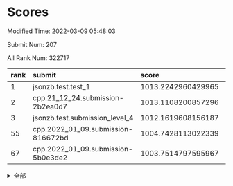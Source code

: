 # Scores

Modified Time: 2022-03-09 05:48:03

Submit Num: 207

All Rank Num: 322717

| rank |               submit               |       score        |       sigma        | pk_num |
| :--- | :--------------------------------- | :----------------- | :----------------- | :----- |
| 1    | jsonzb.test.test_1                 | 1013.2242960429965 | 0.7841963265322638 | 6241   |
| 2    | cpp.21_12_24.submission-2b2ea0d7   | 1013.1108200857296 | 0.7931498985548369 | 6230   |
| 3    | jsonzb.test.submission_level_4     | 1012.1619608156187 | 0.7942581895284615 | 6242   |
| 55   | cpp.2022_01_09.submission-816672bd | 1004.7428113022339 | 0.7199754910778872 | 6241   |
| 67   | cpp.2022_01_09.submission-5b0e3de2 | 1003.7514797595967 | 0.7152030922229743 | 6240   |


<details>
<summary>全部</summary>

| rank |                 submit                 |       score        |       sigma        | pk_num |
| :--- | :------------------------------------- | :----------------- | :----------------- | :----- |
| 1    | jsonzb.test.test_1                     | 1013.2242960429965 | 0.7841963265322638 | 6241   |
| 2    | cpp.21_12_24.submission-2b2ea0d7       | 1013.1108200857296 | 0.7931498985548369 | 6230   |
| 3    | jsonzb.test.submission_level_4         | 1012.1619608156187 | 0.7942581895284615 | 6242   |
| 4    | gobigger.level_3.submission_level_3_14 | 1011.558612300673  | 0.7720738427282114 | 6236   |
| 5    | gobigger.level_3.submission_level_3_26 | 1011.5066696500011 | 0.7633031341013319 | 6238   |
| 6    | gobigger.level_3.submission_level_3_33 | 1011.2606049668144 | 0.7599050906659518 | 6236   |
| 7    | gobigger.level_3.submission_level_3_10 | 1011.1906343181024 | 0.7766862326924251 | 6235   |
| 8    | gobigger.level_3.submission_level_3_1  | 1011.1536642660913 | 0.75490392741277   | 6229   |
| 9    | gobigger.level_3.submission_level_3_2  | 1011.0236529545672 | 0.7677886845064141 | 6235   |
| 10   | gobigger.level_3.submission_level_3_9  | 1010.9757125014908 | 0.7580065198595313 | 6236   |
| 11   | gobigger.level_3.submission_level_3_46 | 1010.9248002825074 | 0.7496829095561887 | 6235   |
| 12   | gobigger.level_3.submission_level_3_5  | 1010.8961677553457 | 0.7801877020734866 | 6234   |
| 13   | gobigger.level_3.submission_level_3_6  | 1010.7544842043113 | 0.7593427019854303 | 6239   |
| 14   | gobigger.level_3.submission_level_3_47 | 1010.6237126177983 | 0.7775373632905066 | 6237   |
| 15   | gobigger.level_3.submission_level_3_18 | 1010.6210368992065 | 0.786092424996845  | 6237   |
| 16   | gobigger.level_3.submission_level_3_17 | 1010.574022626066  | 0.7603010256768501 | 6239   |
| 17   | gobigger.level_3.submission_level_3_28 | 1010.3060758357549 | 0.7857691466572031 | 6238   |
| 18   | gobigger.level_3.submission_level_3_44 | 1010.3015836868906 | 0.7588935145286684 | 6235   |
| 19   | gobigger.level_3.submission_level_3_11 | 1010.2415304116487 | 0.7562518146791729 | 6239   |
| 20   | gobigger.level_3.submission_level_3_45 | 1010.1612294666195 | 0.7756534345869845 | 6236   |
| 21   | gobigger.level_3.submission_level_3_48 | 1010.1060069576484 | 0.7614051558260881 | 6236   |
| 22   | gobigger.level_3.submission_level_3_41 | 1010.0378329055096 | 0.7756480264628922 | 6236   |
| 23   | gobigger.level_3.submission_level_3_21 | 1010.0358925996732 | 0.7639947429213226 | 6234   |
| 24   | gobigger.level_3.submission_level_3_12 | 1010.0110687433884 | 0.743602871901074  | 6236   |
| 25   | gobigger.level_3.submission_level_3_19 | 1009.9833584605301 | 0.7864182536834403 | 6235   |
| 26   | gobigger.level_3.submission_level_3_31 | 1009.9151197928385 | 0.7497691246460556 | 6233   |
| 27   | gobigger.level_3.submission_level_3_8  | 1009.8780265116881 | 0.7372445008860531 | 6232   |
| 28   | gobigger.level_3.submission_level_3_27 | 1009.8174130410451 | 0.7556400807835193 | 6235   |
| 29   | gobigger.level_3.submission_level_3_20 | 1009.7729682819989 | 0.7637690238221898 | 6238   |
| 30   | gobigger.level_3.submission_level_3_29 | 1009.7091730990732 | 0.7452368290705959 | 6240   |
| 31   | gobigger.level_3.submission_level_3_34 | 1009.5999355993138 | 0.7594692850040846 | 6230   |
| 32   | gobigger.level_3.submission_level_3_40 | 1009.538576654606  | 0.7600982187995847 | 6235   |
| 33   | gobigger.level_3.submission_level_3_25 | 1009.5300227600165 | 0.7513337346145724 | 6241   |
| 34   | gobigger.level_3.submission_level_3_13 | 1009.4684166496038 | 0.7529403202122151 | 6234   |
| 35   | gobigger.level_3.submission_level_3_30 | 1009.4631464950108 | 0.7594435198401229 | 6239   |
| 36   | gobigger.level_3.submission_level_3_4  | 1009.4590977598156 | 0.7531720606402704 | 6236   |
| 37   | gobigger.level_3.submission_level_3_15 | 1009.3770304890058 | 0.7584647960184545 | 6238   |
| 38   | gobigger.level_3.submission_level_3_0  | 1009.3477631343407 | 0.7456927955815543 | 6244   |
| 39   | gobigger.level_3.submission_level_3_49 | 1009.1771525823356 | 0.7474721918455072 | 6228   |
| 40   | gobigger.level_3.submission_level_3_32 | 1009.1683512024339 | 0.748159133809119  | 6234   |
| 41   | gobigger.level_3.submission_level_3_37 | 1009.1429957805641 | 0.751603202775192  | 6234   |
| 42   | gobigger.level_3.submission_level_3_39 | 1009.1418624464706 | 0.7486041627595001 | 6240   |
| 43   | gobigger.level_3.submission_level_3_3  | 1009.1122554143872 | 0.7437092945033549 | 6237   |
| 44   | gobigger.level_3.submission_level_3_23 | 1009.0103545529487 | 0.7401236702255    | 6236   |
| 45   | gobigger.level_3.submission_level_3_7  | 1008.996521239758  | 0.7502807559362433 | 6236   |
| 46   | gobigger.level_3.submission_level_3_36 | 1008.9942293728608 | 0.7636133549561928 | 6231   |
| 47   | gobigger.level_3.submission_level_3_43 | 1008.908406805645  | 0.7584828906590316 | 6237   |
| 48   | gobigger.level_3.submission_level_3_24 | 1008.885081372012  | 0.7608439460126991 | 6241   |
| 49   | gobigger.level_3.submission_level_3_35 | 1008.8311613889435 | 0.7455893635299949 | 6239   |
| 50   | gobigger.level_3.submission_level_3_38 | 1008.8122251700422 | 0.7473302289853819 | 6234   |
| 51   | gobigger.level_3.submission_level_3_22 | 1008.1800782352541 | 0.7505978516150232 | 6231   |
| 52   | gobigger.level_3.submission_level_3_16 | 1007.9182382862468 | 0.7315960094934633 | 6230   |
| 53   | gobigger.level_3.submission_level_3_42 | 1007.9129440315955 | 0.7472173135973064 | 6232   |
| 54   | gobigger.level_1.submission_level_1_37 | 1005.0953155002875 | 0.7102333984922289 | 6235   |
| 55   | cpp.2022_01_09.submission-816672bd     | 1004.7428113022339 | 0.7199754910778872 | 6241   |
| 56   | gobigger.level_1.submission_level_1_38 | 1004.6263097916019 | 0.7142595488144564 | 6232   |
| 57   | gobigger.level_1.submission_level_1_33 | 1004.5910025579967 | 0.7214469708437513 | 6237   |
| 58   | gobigger.level_1.submission_level_1_4  | 1004.4949620842024 | 0.7103554047887964 | 6234   |
| 59   | gobigger.level_1.submission_level_1_42 | 1004.3730251543815 | 0.7145498582341173 | 6234   |
| 60   | gobigger.level_1.submission_level_1_36 | 1004.1318341842193 | 0.717617767303356  | 6239   |
| 61   | gobigger.level_1.submission_level_1_11 | 1004.0960019820142 | 0.7222539356884777 | 6240   |
| 62   | gobigger.level_1.submission_level_1_17 | 1004.0333434593073 | 0.712341609966826  | 6238   |
| 63   | gobigger.level_1.submission_level_1_20 | 1003.9240070966285 | 0.7180859403823379 | 6232   |
| 64   | gobigger.level_1.submission_level_1_49 | 1003.8786077941237 | 0.7119362241274539 | 6242   |
| 65   | gobigger.level_1.submission_level_1_46 | 1003.8427767958218 | 0.7181583805441294 | 6236   |
| 66   | gobigger.level_1.submission_level_1_29 | 1003.7959311575062 | 0.7148156811625382 | 6237   |
| 67   | cpp.2022_01_09.submission-5b0e3de2     | 1003.7514797595967 | 0.7152030922229743 | 6240   |
| 68   | gobigger.level_1.submission_level_1_31 | 1003.7185723277643 | 0.7188244348191858 | 6232   |
| 69   | gobigger.level_1.submission_level_1_43 | 1003.7088262387409 | 0.7089283528049909 | 6234   |
| 70   | gobigger.level_1.submission_level_1_3  | 1003.6726908507339 | 0.7207159481591523 | 6230   |
| 71   | gobigger.level_1.submission_level_1_47 | 1003.6375545314246 | 0.7089109039791605 | 6235   |
| 72   | gobigger.level_1.submission_level_1_18 | 1003.6366562405218 | 0.7142272596844934 | 6238   |
| 73   | gobigger.level_1.submission_level_1_40 | 1003.6235791747432 | 0.7152624257741893 | 6237   |
| 74   | gobigger.level_1.submission_level_1_1  | 1003.6055920336231 | 0.7048000561075151 | 6239   |
| 75   | gobigger.level_1.submission_level_1_24 | 1003.5828972647772 | 0.7172717880934978 | 6230   |
| 76   | gobigger.level_1.submission_level_1_34 | 1003.5385130467763 | 0.704214713907106  | 6232   |
| 77   | gobigger.level_1.submission_level_1_13 | 1003.5012288096299 | 0.7155144988130359 | 6235   |
| 78   | gobigger.level_1.submission_level_1_14 | 1003.4239146452038 | 0.7227487230947847 | 6237   |
| 79   | gobigger.level_1.submission_level_1_15 | 1003.4190000943196 | 0.7142603303078454 | 6238   |
| 80   | gobigger.level_1.submission_level_1_19 | 1003.3663536908477 | 0.7129931889768899 | 6235   |
| 81   | gobigger.level_1.submission_level_1_21 | 1003.3542859778886 | 0.7113825506458628 | 6231   |
| 82   | gobigger.level_1.submission_level_1_5  | 1003.3428914755499 | 0.7228400890995493 | 6235   |
| 83   | gobigger.level_1.submission_level_1_0  | 1003.2856934774607 | 0.7135580886805859 | 6237   |
| 84   | gobigger.level_1.submission_level_1_30 | 1003.2371213167555 | 0.7177015000398305 | 6236   |
| 85   | gobigger.level_1.submission_level_1_28 | 1003.2314796481943 | 0.7236137048121131 | 6235   |
| 86   | gobigger.level_1.submission_level_1_2  | 1003.1748465180974 | 0.7055498724137258 | 6231   |
| 87   | gobigger.level_1.submission_level_1_8  | 1003.1389856864608 | 0.7171912912231975 | 6238   |
| 88   | gobigger.level_1.submission_level_1_6  | 1003.094360641709  | 0.7191409212617986 | 6234   |
| 89   | gobigger.level_1.submission_level_1_44 | 1003.0760721916403 | 0.7087180183995735 | 6238   |
| 90   | gobigger.level_1.submission_level_1_32 | 1003.0268766943567 | 0.7265638467956087 | 6236   |
| 91   | gobigger.level_1.submission_level_1_16 | 1003.0162366027863 | 0.7163896199100528 | 6235   |
| 92   | gobigger.level_1.submission_level_1_45 | 1003.0118248960368 | 0.7145345066428259 | 6240   |
| 93   | gobigger.level_1.submission_level_1_12 | 1002.9698427295372 | 0.7120715704204866 | 6242   |
| 94   | gobigger.level_1.submission_level_1_22 | 1002.9190301498348 | 0.7151051833708173 | 6232   |
| 95   | gobigger.level_1.submission_level_1_25 | 1002.9094088529031 | 0.7148618946199196 | 6235   |
| 96   | gobigger.level_1.submission_level_1_10 | 1002.8798271010427 | 0.7202718331270802 | 6236   |
| 97   | gobigger.level_1.submission_level_1_35 | 1002.8413749322093 | 0.7088890152314803 | 6231   |
| 98   | gobigger.level_1.submission_level_1_9  | 1002.8365403275156 | 0.7079063933138235 | 6234   |
| 99   | gobigger.level_1.submission_level_1_23 | 1002.7350847480071 | 0.722147737651376  | 6232   |
| 100  | gobigger.level_1.submission_level_1_39 | 1002.7054217627825 | 0.7130030818239437 | 6241   |
| 101  | gobigger.level_1.submission_level_1_7  | 1002.4882266657195 | 0.7125625395727875 | 6238   |
| 102  | gobigger.level_1.submission_level_1_48 | 1002.367031228566  | 0.7059846196355063 | 6238   |
| 103  | gobigger.level_1.submission_level_1_26 | 1002.0152810806983 | 0.7052846088581368 | 6238   |
| 104  | gobigger.level_1.submission_level_1_27 | 1001.9846739898204 | 0.7132615717253186 | 6239   |
| 105  | gobigger.level_1.submission_level_1_41 | 1001.9328789066674 | 0.7233196519381263 | 6241   |
| 106  | gobigger.random.submission_random_46   | 997.19115832702    | 0.6957655034184071 | 6234   |
| 107  | gobigger.random.submission_random_20   | 997.112205993408   | 0.707437175110213  | 6233   |
| 108  | gobigger.random.submission_random_39   | 997.1064009561625  | 0.7071288536842347 | 6234   |
| 109  | gobigger.random.submission_random_17   | 997.0238522863746  | 0.7108239624496847 | 6236   |
| 110  | gobigger.random.submission_random_23   | 997.0032088447198  | 0.7079752746563064 | 6235   |
| 111  | gobigger.random.submission_random_13   | 996.957526441621   | 0.6998465357998129 | 6235   |
| 112  | gobigger.random.submission_random_7    | 996.8835063315194  | 0.7042100010582069 | 6238   |
| 113  | gobigger.random.submission_random_31   | 996.6851729292264  | 0.7046908956913178 | 6234   |
| 114  | gobigger.random.submission_random_28   | 996.6689536028864  | 0.719619880987746  | 6239   |
| 115  | gobigger.random.submission_random_36   | 996.4798614506316  | 0.7051759360060678 | 6241   |
| 116  | gobigger.random.submission_random_5    | 996.4562938874877  | 0.7197884933792135 | 6235   |
| 117  | gobigger.random.submission_random_1    | 996.4287268697975  | 0.7100171350192979 | 6236   |
| 118  | gobigger.random.submission_random_19   | 996.3663288423475  | 0.723984828083433  | 6238   |
| 119  | gobigger.random.submission_random_9    | 996.3466117838581  | 0.7210520331779056 | 6234   |
| 120  | gobigger.random.submission_random_3    | 996.2660222975663  | 0.7242582796616293 | 6236   |
| 121  | gobigger.random.submission_random_10   | 996.2464226730297  | 0.6998463046519969 | 6234   |
| 122  | gobigger.random.submission_random_32   | 996.106622738963   | 0.7008806996665845 | 6232   |
| 123  | gobigger.random.submission_random_8    | 996.1051226932053  | 0.7119479236793731 | 6241   |
| 124  | gobigger.random.submission_random_0    | 996.0796779839924  | 0.7218839140856427 | 6236   |
| 125  | gobigger.random.submission_random_18   | 996.0481985255292  | 0.7056650579573576 | 6234   |
| 126  | gobigger.random.submission_random_25   | 996.0442800120602  | 0.7176329002901343 | 6242   |
| 127  | gobigger.random.submission_random_49   | 996.0435255915727  | 0.7026735141507093 | 6235   |
| 128  | gobigger.random.submission_random_26   | 996.0027504573104  | 0.7126867238901444 | 6234   |
| 129  | gobigger.random.submission_random_12   | 995.9946497200634  | 0.7055862395664104 | 6237   |
| 130  | gobigger.random.submission_random_29   | 995.9738272233209  | 0.7019466503993358 | 6230   |
| 131  | gobigger.random.submission_random_11   | 995.9282727761333  | 0.7131017125144007 | 6240   |
| 132  | gobigger.random.submission_random_42   | 995.9242521798813  | 0.7195191471714518 | 6237   |
| 133  | gobigger.random.submission_random_35   | 995.9171419150102  | 0.7063459607860573 | 6241   |
| 134  | gobigger.random.submission_random_40   | 995.9150979005387  | 0.7082189920221438 | 6236   |
| 135  | gobigger.random.submission_random_6    | 995.9122533644406  | 0.7042445676094277 | 6238   |
| 136  | gobigger.random.submission_random_22   | 995.8593392133762  | 0.7122878136272753 | 6239   |
| 137  | gobigger.random.submission_random_21   | 995.8020971715084  | 0.706834141736073  | 6242   |
| 138  | gobigger.random.submission_random_34   | 995.7725207799019  | 0.7184742525162388 | 6238   |
| 139  | gobigger.random.submission_random_41   | 995.7625176768456  | 0.7106343579697288 | 6235   |
| 140  | gobigger.random.submission_random_47   | 995.7517745609726  | 0.7147948363269799 | 6234   |
| 141  | gobigger.random.submission_random_15   | 995.7499789687881  | 0.7060690970007558 | 6238   |
| 142  | gobigger.random.submission_random_24   | 995.696734216982   | 0.7057798517774787 | 6237   |
| 143  | gobigger.random.submission_random_37   | 995.5389284178107  | 0.7164242664885182 | 6238   |
| 144  | gobigger.random.submission_random_33   | 995.5309425459734  | 0.7308999159529159 | 6238   |
| 145  | gobigger.random.submission_random_14   | 995.5186994056976  | 0.7159655647721868 | 6236   |
| 146  | gobigger.random.submission_random_48   | 995.5030021540716  | 0.716360532723408  | 6234   |
| 147  | gobigger.random.submission_random_16   | 995.4967383004441  | 0.7250308483057385 | 6244   |
| 148  | gobigger.random.submission_random_27   | 995.4196806008755  | 0.7124989371463584 | 6235   |
| 149  | gobigger.random.submission_random_45   | 995.4180154843806  | 0.7078208446788724 | 6237   |
| 150  | gobigger.random.submission_random_30   | 995.4140439025282  | 0.7130463450025128 | 6235   |
| 151  | gobigger.random.submission_random_44   | 995.2422063470627  | 0.7028915644411141 | 6233   |
| 152  | gobigger.random.submission_random_4    | 994.7949192840391  | 0.722720261388329  | 6234   |
| 153  | gobigger.random.submission_random_43   | 994.7817944374447  | 0.7251374705250009 | 6237   |
| 154  | gobigger.random.submission_random_2    | 994.7332608211212  | 0.7083062149436326 | 6238   |
| 155  | gobigger.random.submission_random_38   | 994.4677302809971  | 0.7191948377623184 | 6236   |
| 156  | gobigger.level_2.submission_level_2_2  | 994.3311975405262  | 0.7314492453625693 | 6236   |
| 157  | gobigger.level_2.submission_level_2_31 | 993.9291125526206  | 0.7469243449768027 | 6235   |
| 158  | gobigger.level_2.submission_level_2_46 | 993.4972416219114  | 0.7341566312186164 | 6235   |
| 159  | gobigger.level_2.submission_level_2_12 | 993.4444378289226  | 0.7426719493412736 | 6239   |
| 160  | gobigger.level_2.submission_level_2_10 | 993.4095195853706  | 0.7408036927385445 | 6235   |
| 161  | gobigger.level_2.submission_level_2_36 | 993.3873343778514  | 0.7290400379243777 | 6241   |
| 162  | gobigger.level_2.submission_level_2_32 | 993.2110522045887  | 0.7520165595768057 | 6230   |
| 163  | gobigger.level_2.submission_level_2_14 | 993.1309638600724  | 0.7446270405692647 | 6235   |
| 164  | gobigger.level_2.submission_level_2_26 | 993.0693584917043  | 0.7423835894708103 | 6238   |
| 165  | gobigger.level_2.submission_level_2_4  | 993.0325805703991  | 0.7430845390686789 | 6235   |
| 166  | gobigger.level_2.submission_level_2_7  | 992.9717816348696  | 0.7367856262231229 | 6231   |
| 167  | gobigger.level_2.submission_level_2_16 | 992.927119486705   | 0.7325390814976436 | 6240   |
| 168  | gobigger.level_2.submission_level_2_30 | 992.8247935477193  | 0.725171602199943  | 6232   |
| 169  | gobigger.level_2.submission_level_2_13 | 992.7835727072404  | 0.7335404023863331 | 6235   |
| 170  | gobigger.level_2.submission_level_2_38 | 992.5894201642005  | 0.7355187413326815 | 6239   |
| 171  | gobigger.level_2.submission_level_2_40 | 992.5354395814868  | 0.7308028495128126 | 6238   |
| 172  | gobigger.level_2.submission_level_2_9  | 992.4620606408754  | 0.7485220904886728 | 6236   |
| 173  | gobigger.level_2.submission_level_2_20 | 992.4359810932374  | 0.740900172316623  | 6235   |
| 174  | gobigger.level_2.submission_level_2_18 | 992.407072004556   | 0.7683708339483377 | 6234   |
| 175  | gobigger.level_2.submission_level_2_33 | 992.4066359977836  | 0.7628427781926359 | 6237   |
| 176  | gobigger.level_2.submission_level_2_37 | 992.3366050548112  | 0.754719064021871  | 6241   |
| 177  | gobigger.level_2.submission_level_2_0  | 992.3354221704258  | 0.7556103701264011 | 6238   |
| 178  | gobigger.level_2.submission_level_2_41 | 992.3251883741915  | 0.7393332800395015 | 6238   |
| 179  | gobigger.level_2.submission_level_2_22 | 992.321975376171   | 0.7338069485404518 | 6233   |
| 180  | gobigger.level_2.submission_level_2_17 | 992.2331575659359  | 0.7599798195622599 | 6236   |
| 181  | gobigger.level_2.submission_level_2_42 | 992.2327455794973  | 0.7558661121877824 | 6237   |
| 182  | gobigger.level_2.submission_level_2_44 | 992.1695639883078  | 0.7581302291326922 | 6238   |
| 183  | gobigger.level_2.submission_level_2_25 | 992.155021595411   | 0.7501629649629385 | 6235   |
| 184  | gobigger.level_2.submission_level_2_28 | 992.1152197283961  | 0.7543513495933659 | 6237   |
| 185  | gobigger.level_2.submission_level_2_34 | 991.9936707473856  | 0.7380098174494865 | 6236   |
| 186  | gobigger.level_2.submission_level_2_47 | 991.9643821132046  | 0.7518714070335937 | 6234   |
| 187  | gobigger.level_2.submission_level_2_15 | 991.9280193576516  | 0.7351258781688645 | 6239   |
| 188  | gobigger.level_2.submission_level_2_43 | 991.8992331190482  | 0.7534576355959827 | 6235   |
| 189  | gobigger.level_2.submission_level_2_5  | 991.8894194603012  | 0.7376431825825245 | 6234   |
| 190  | gobigger.level_2.submission_level_2_21 | 991.8568616936948  | 0.7455409062398843 | 6239   |
| 191  | gobigger.level_2.submission_level_2_48 | 991.8373626219004  | 0.758514141701978  | 6235   |
| 192  | gobigger.level_2.submission_level_2_1  | 991.8047957132601  | 0.747161106649316  | 6234   |
| 193  | gobigger.level_2.submission_level_2_23 | 991.7272960928796  | 0.7480276667725082 | 6240   |
| 194  | gobigger.level_2.submission_level_2_19 | 991.5104994293611  | 0.7373680828967393 | 6230   |
| 195  | gobigger.level_2.submission_level_2_49 | 991.4434302741879  | 0.7770884967433187 | 6235   |
| 196  | gobigger.level_2.submission_level_2_3  | 991.2668640130613  | 0.7618985170066893 | 6238   |
| 197  | gobigger.level_2.submission_level_2_29 | 991.2492334090988  | 0.7547855355730422 | 6240   |
| 198  | gobigger.level_2.submission_level_2_45 | 991.2220173311046  | 0.7781092815832339 | 6233   |
| 199  | gobigger.level_2.submission_level_2_27 | 991.0644833265083  | 0.769030777651224  | 6240   |
| 200  | gobigger.level_2.submission_level_2_35 | 991.0336367040371  | 0.7466895190204196 | 6237   |
| 201  | gobigger.level_2.submission_level_2_8  | 990.5223284541618  | 0.7652924371072143 | 6235   |
| 202  | gobigger.level_2.submission_level_2_39 | 990.4732842155494  | 0.7638865837428985 | 6236   |
| 203  | gobigger.level_2.submission_level_2_6  | 990.4723696393512  | 0.7596547761596298 | 6236   |
| 204  | gobigger.level_2.submission_level_2_11 | 990.1965144862328  | 0.7725624089107226 | 6234   |
| 205  | gobigger.level_2.submission_level_2_24 | 989.8288382643706  | 0.7642174114313449 | 6235   |
| 206  | gobigger.none.submission_none_0        | 977.8747969612949  | 1.2495585749993958 | 6234   |
| 207  | gobigger.none.submission_none_1        | 976.5232227980973  | 1.3803643400678465 | 6239   |

</details>